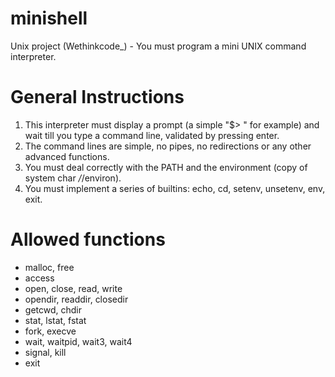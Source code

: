 # minishell
Unix project (Wethinkcode_) - You must program a mini UNIX command interpreter.

# General Instructions
1) This interpreter must display a prompt (a simple "$> " for example) and wait till
you type a command line, validated by pressing enter.
2) The command lines are simple, no pipes, no redirections or any other advanced
functions.
3) You must deal correctly with the PATH and the environment (copy of system char
*/*/environ).
4) You must implement a series of builtins: echo, cd, setenv, unsetenv, env, exit.

# Allowed functions
- malloc, free
- access
- open, close, read, write
- opendir, readdir, closedir
- getcwd, chdir
- stat, lstat, fstat
- fork, execve
- wait, waitpid, wait3, wait4
- signal, kill
- exit
